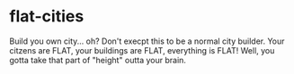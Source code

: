 # flat-cities
Build you own city... oh? Don't execpt this to be a normal city builder. Your citzens are FLAT, your buildings are FLAT, everything is FLAT! Well, you gotta take that part of "height" outta your brain.
